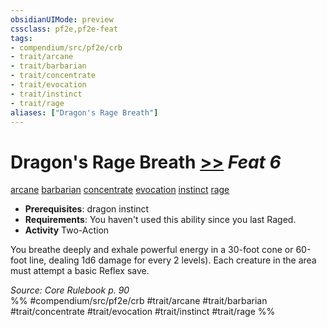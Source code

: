 ```yaml
---
obsidianUIMode: preview
cssclass: pf2e,pf2e-feat
tags:
- compendium/src/pf2e/crb
- trait/arcane
- trait/barbarian
- trait/concentrate
- trait/evocation
- trait/instinct
- trait/rage
aliases: ["Dragon's Rage Breath"]
---
```

# Dragon's Rage Breath  [>>](chapter-9-playing-the-game.md#Actions "Two-Action") *Feat 6*  
[arcane](arcane.md "Arcane Tradition Trait")  [barbarian](Reference/Rules/Traits/barbarian.md "Barbarian Class Trait")  [concentrate](concentrate.md "Concentrate Action & Ability Trait")  [evocation](evocation.md "Evocation School Trait")  [instinct](instinct.md "Instinct Action & Ability Trait")  [rage](Reference/Rules/Traits/rage.md "Rage Combat Trait")  

- **Prerequisites**: dragon instinct
- **Requirements**: You haven't used this ability since you last Raged.
- **Activity** Two-Action

You breathe deeply and exhale powerful energy in a 30-foot cone or 60-foot line, dealing 1d6 damage for every 2 levels). Each creature in the area must attempt a basic Reflex save.

*Source: Core Rulebook p. 90*  
%% #compendium/src/pf2e/crb #trait/arcane #trait/barbarian #trait/concentrate #trait/evocation #trait/instinct #trait/rage %%